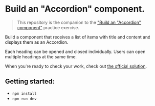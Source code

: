 # Build an "Accordion" component.

> This repository is the companion to the ["Build an "Accordion" component"](https://reactpractice.dev/exercise/build-an-accordion-component/) practice exercise.

Build a component that receives a list of items with title and content and displays them as an Accordion.

Each heading can be opened and closed individually. Users can open multiple headings at the same time.

When you're ready to check your work, check out [the official solution](https://reactpractice.dev/solution/how-to-build-an-accordion-component-in-react/).

## Getting started:

- `npm install`
- `npm run dev`
